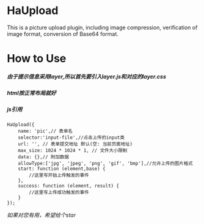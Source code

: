 # HaUpload
This is a picture upload plugin, including image compression, verification of image format, conversion of Base64 format.
# How to Use
##### 由于提示信息采用layer,所以首先要引入layer.js和对应的layer.css
##### html按正常布局就好
##### js引用
```
HaUpload({ 
	name: 'pic',// 表单名
	selector:'input-file',//点击上传的input类
	url: '', // 表单提交地址 默认(空: 当前页面地址)
	max_size: 1024 * 1024 * 1, // 文件大小限制
	data: {},// 附加数据
	allowType:['jpg', 'jpeg', 'png', 'gif', 'bmp'],//允许上传的图片格式
	start: function (element,base) {
		//这里写开始上传触发的事件
	},
	success: function (element, result) {
		//这里写上传成功触发的事件
	}
});
```
*如果对您有用，希望给个star*

